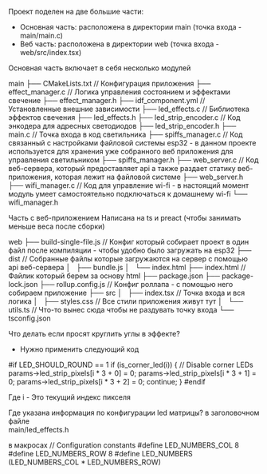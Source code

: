 Проект поделен на две большие части:

- Основная часть: расположена в директории main (точка входа - main/main.c)
- Веб часть: расположена в директории web (точка входа - web/src/index.tsx)

Основная часть включает в себя несколько модулей

main
├── CMakeLists.txt // Конфигурация приложения
├── effect_manager.c // Логика управления состоянием и эффектами свечение
├── effect_manager.h
├── idf_component.yml // Установленные внешние зависимости
├── led_effects.c // Библиотека эффектов свечения
├── led_effects.h
├── led_strip_encoder.c // Код энкодера для адресных светодиодов
├── led_strip_encoder.h
├── main.c // Точка входа в код светильника
├── spiffs_manager.c // Код связанный с настройками файловой системы esp32 - в данном проекте используется для хранения уже собранного веб приложения для управления светильником
├── spiffs_manager.h
├── web_server.c // Код веб-сервера, который предоставляет api а также раздает статику веб-приложения, которая лежит на файловой системе
├── web_server.h
├── wifi_manager.c // Код для управление wi-fi - в настоящий момент модуль умеет самостоятельно подключаться к домашнему wi-fi
└── wifi_manager.h

Часть с веб-приложением
Написана на ts и preact (чтобы занимать меньше веса после сборки)

web
├── build-single-file.js // Конфиг который собирает проект в один файл после компиляции - чтобы удобно было загружать на esp32 
├── dist // Собранные файлы которые загружаются на сервер с помощью api веб-сервера
│   ├── bundle.js
│   └── index.html
├── index.html // Файлик который берем за основу html
├── package.json 
├── package-lock.json
├── rollup.config.js // Конфиг роллапа - с помощью него собираем приложение
├── src
│   ├── index.tsx // Точка входа и вся логика
│   ├── styles.css // Все стили приложения живут тут 
│   └── utils.ts // Что-то вынес сюда чтобы не раздувать точку входа
└── tsconfig.json

Что делать если просят круглить углы в эффекте? 

- Нужно применить следующий код 


#if LED_SHOULD_ROUND == 1
      if (is_corner_led(i)) {
        // Disable corner LEDs
        params->led_strip_pixels[i * 3 + 0] = 0;
        params->led_strip_pixels[i * 3 + 1] = 0;
        params->led_strip_pixels[i * 3 + 2] = 0;
        continue;
      }
#endif

Где i - Это текущий индекс пикселя

Где указана информация по конфигурации led матрицы? 
в заголовочном файле  
main/led_effects.h

в макросах
// Configuration constants
#define LED_NUMBERS_COL 8
#define LED_NUMBERS_ROW 8
#define LED_NUMBERS (LED_NUMBERS_COL * LED_NUMBERS_ROW)


